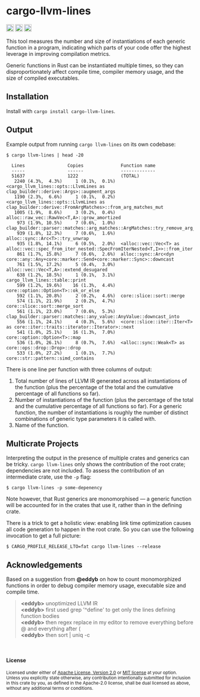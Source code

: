 # cargo-llvm-lines

[<img alt="github" src="https://img.shields.io/badge/github-dtolnay/cargo--llvm--lines-8da0cb?style=for-the-badge&labelColor=555555&logo=github" height="20">](https://github.com/dtolnay/cargo-llvm-lines)
[<img alt="crates.io" src="https://img.shields.io/crates/v/cargo-llvm-lines.svg?style=for-the-badge&color=fc8d62&logo=rust" height="20">](https://crates.io/crates/cargo-llvm-lines)
[<img alt="build status" src="https://img.shields.io/github/actions/workflow/status/dtolnay/cargo-llvm-lines/ci.yml?branch=master&style=for-the-badge" height="20">](https://github.com/dtolnay/cargo-llvm-lines/actions?query=branch%3Amaster)

This tool measures the number and size of instantiations of each generic
function in a program, indicating which parts of your code offer the highest
leverage in improving compilation metrics.

Generic functions in Rust can be instantiated multiple times, so they can
disproportionately affect compile time, compiler memory usage, and the size of
compiled executables.

## Installation

Install with `cargo install cargo-llvm-lines`.

## Output

Example output from running `cargo llvm-lines` on its own codebase:

```console
$ cargo llvm-lines | head -20

  Lines                Copies              Function name
  -----                ------              -------------
  51637                1222                (TOTAL)
   2240 (4.3%,  4.3%)     1 (0.1%,  0.1%)  <cargo_llvm_lines::opts::LlvmLines as clap_builder::derive::Args>::augment_args
   1190 (2.3%,  6.6%)     1 (0.1%,  0.2%)  <cargo_llvm_lines::opts::LlvmLines as clap_builder::derive::FromArgMatches>::from_arg_matches_mut
   1005 (1.9%,  8.6%)     3 (0.2%,  0.4%)  alloc::raw_vec::RawVec<T,A>::grow_amortized
    973 (1.9%, 10.5%)     7 (0.6%,  1.0%)  clap_builder::parser::matches::arg_matches::ArgMatches::try_remove_arg_t
    939 (1.8%, 12.3%)     7 (0.6%,  1.6%)  alloc::sync::Arc<T>::try_unwrap
    935 (1.8%, 14.1%)     6 (0.5%,  2.0%)  <alloc::vec::Vec<T> as alloc::vec::spec_from_iter_nested::SpecFromIterNested<T,I>>::from_iter
    861 (1.7%, 15.8%)     7 (0.6%,  2.6%)  alloc::sync::Arc<dyn core::any::Any+core::marker::Send+core::marker::Sync>::downcast
    761 (1.5%, 17.2%)     5 (0.4%,  3.0%)  alloc::vec::Vec<T,A>::extend_desugared
    638 (1.2%, 18.5%)     1 (0.1%,  3.1%)  cargo_llvm_lines::table::print
    599 (1.2%, 19.6%)    16 (1.3%,  4.4%)  core::option::Option<T>::ok_or_else
    592 (1.1%, 20.8%)     2 (0.2%,  4.6%)  core::slice::sort::merge
    574 (1.1%, 21.9%)     2 (0.2%,  4.7%)  core::slice::sort::merge_sort
    561 (1.1%, 23.0%)     7 (0.6%,  5.3%)  clap_builder::parser::matches::any_value::AnyValue::downcast_into
    556 (1.1%, 24.1%)     4 (0.3%,  5.6%)  <core::slice::iter::Iter<T> as core::iter::traits::iterator::Iterator>::next
    541 (1.0%, 25.1%)    16 (1.3%,  7.0%)  core::option::Option<T>::map
    536 (1.0%, 26.1%)     8 (0.7%,  7.6%)  <alloc::sync::Weak<T> as core::ops::drop::Drop>::drop
    533 (1.0%, 27.2%)     1 (0.1%,  7.7%)  core::str::pattern::simd_contains
```

There is one line per function with three columns of output:

1. Total number of lines of LLVM IR generated across all instantiations of the
   function (plus the percentage of the total and the cumulative percentage
   of all functions so far).
2. Number of instantiations of the function (plus the percentage of the total
   and the cumulative percentage of all functions so far). For a generic
   function, the number of instantiations is roughly the number of distinct
   combinations of generic type parameters it is called with.
3. Name of the function.

## Multicrate Projects

Interpreting the output in the presence of multiple crates and generics can be
tricky. `cargo llvm-lines` only shows the contribution of the root crate;
dependencies are not included. To assess the contribution of an intermediate
crate, use the `-p` flag:

```console
$ cargo llvm-lines -p some-depenency
```

Note however, that Rust generics are monomorphised &mdash; a generic function
will be accounted for in the crates that use it, rather than in the defining
crate.

There is a trick to get a holistic view: enabling link time optimization causes
all code generation to happen in the root crate. So you can use the following
invocation to get a full picture:

```console
$ CARGO_PROFILE_RELEASE_LTO=fat cargo llvm-lines --release
```

## Acknowledgements

Based on a suggestion from **@eddyb** on how to count monomorphized functions
in order to debug compiler memory usage, executable size and compile time.

> **\<eddyb>** unoptimized LLVM IR<br>
> **\<eddyb>** first used grep '^define' to get only the lines defining function bodies<br>
> **\<eddyb>** then regex replace in my editor to remove everything before @ and everything after (<br>
> **\<eddyb>** then sort | uniq -c<br>

<br>

#### License

<sup>
Licensed under either of <a href="LICENSE-APACHE">Apache License, Version
2.0</a> or <a href="LICENSE-MIT">MIT license</a> at your option.
</sup>

<br>

<sub>
Unless you explicitly state otherwise, any contribution intentionally submitted
for inclusion in this crate by you, as defined in the Apache-2.0 license, shall
be dual licensed as above, without any additional terms or conditions.
</sub>
